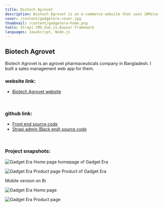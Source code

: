 ```yaml
---
title: Biotech Agrovet
description: Biotech Agrovet is an e-commerce website that uses JAMstack technology. I used strapi headless CMS as backend and Nuxt.js as frontend
cover: /content/gadgetera-cover.jpg
thumbnail: /content/gadgetera-home.png
tools: Strapi CMS,Vue.js,Quasar Framework
languages: JavaScript, Node.js
---
```


## Biotech Agrovet

Biotech Agrovet is an agrovet pharmaceuticals company in Bangladesh. I built a sales management web app for them.

### website link:

- [Biotech Agrovet website](https://biotech.com.bd)

<br/>

### github link:

- [Front end source code](https://github.com/touha98/gadgetera-client)
- [Strapi admin (Back end) source code](https://github.com/touha98/gadgetera-admin)

<br/>

### Project snapshots:

<div class='markdown-image-wrapper my-10'>

![Gadget Era Home page](/content/gadgetera-home.png)
homepage of Gadget Era

</div>
<div class='markdown-image-wrapper  my-10'>

![Gadget Era Product page](/content/gadgetera-product.png)
Product of Gadget Era

</div>

<p class="title text-center">Mobile version on Bi</p>
<div class=markdown-grid-wrapper>
<div class="markdown-grid-item">

![Gadget Era Home page](/content/gadgetera-mobile-view-1.png)

</div>
<div class="markdown-grid-item">

![Gadget Era Product page](/content/gadgetera-mobile-view-2.png)

</div>
</div>

